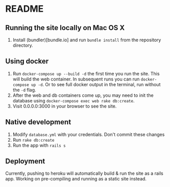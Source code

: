 # README

## Running the site locally on Mac OS X

1. Install (bundler)[bundle.io] and run `bundle install` from the repository directory.

## Using docker

1. Run `docker-compose up --build -d` the first time you run the site. This will build the web container. In subsequent runs you can run `docker-compose up -d`. Or to see full docker output in the terminal, run without the `-d` flag.
2. After the web and db containers come up, you may need to init the database using `docker-compose exec web rake db:create`.
3. Visit 0.0.0.0:3000 in your browser to see the site.

## Native development

1. Modify `database.yml` with your credentials. Don't commit these changes
1. Run `rake db:create`
1. Run the app with `rails s`

## Deployment

Currently, pushing to heroku will automatically build & run the site as a rails app. Working
on pre-compiling and running as a static site instead.

